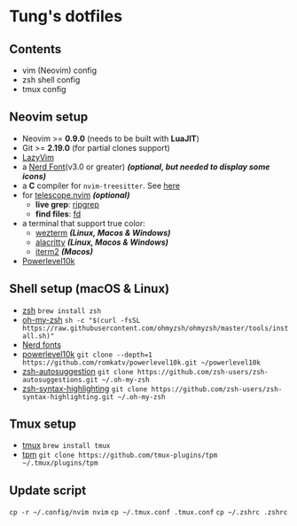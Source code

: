 # Tung's dotfiles

## Contents

- vim (Neovim) config
- zsh shell config
- tmux config

## Neovim setup

- Neovim >= **0.9.0** (needs to be built with **LuaJIT**)
- Git >= **2.19.0** (for partial clones support)
- [LazyVim](https://www.lazyvim.org/installation)
- a [Nerd Font](https://www.nerdfonts.com/)(v3.0 or greater) **_(optional, but needed to display some icons)_**
- a **C** compiler for `nvim-treesitter`. See [here](https://github.com/nvim-treesitter/nvim-treesitter#requirements)
- for [telescope.nvim](https://github.com/nvim-telescope/telescope.nvim) **_(optional)_**
  - **live grep**: [ripgrep](https://github.com/BurntSushi/ripgrep)
  - **find files**: [fd](https://github.com/sharkdp/fd)
- a terminal that support true color:
  - [wezterm](https://github.com/wez/wezterm) **_(Linux, Macos & Windows)_**
  - [alacritty](https://github.com/alacritty/alacritty) **_(Linux, Macos & Windows)_**
  - [iterm2](https://iterm2.com/) **_(Macos)_**
- [Powerlevel10k](https://github.com/romkatv/powerlevel10k)

## Shell setup (macOS & Linux)
- [zsh](https://github.com/ohmyzsh/ohmyzsh/wiki/Installing-ZSH)
  `brew install zsh`
- [oh-my-zsh](https://ohmyz.sh/#install)
  `sh -c "$(curl -fsSL https://raw.githubusercontent.com/ohmyzsh/ohmyzsh/master/tools/install.sh)"`
- [Nerd fonts](https://github.com/ryanoasis/nerd-fonts)
- [powerlevel10k](https://github.com/romkatv/powerlevel10k)
  `git clone --depth=1 https://github.com/romkatv/powerlevel10k.git ~/powerlevel10k`
- [zsh-autosuggestion](https://github.com/zsh-users/zsh-autosuggestions)
  `git clone https://github.com/zsh-users/zsh-autosuggestions.git ~/.oh-my-zsh`
- [zsh-syntax-highlighting](https://github.com/zsh-users/zsh-syntax-highlighting) 
  `git clone https://github.com/zsh-users/zsh-syntax-highlighting.git ~/.oh-my-zsh`

## Tmux setup 
- [tmux](https://github.com/tmux/tmux/wiki/Installing)
  `brew install tmux`
- [tpm](https://github.com/tmux-plugins/tpm)
  `git clone https://github.com/tmux-plugins/tpm ~/.tmux/plugins/tpm`

## Update script
  `cp -r ~/.config/nvim nvim`
  `cp ~/.tmux.conf .tmux.conf`
  `cp ~/.zshrc .zshrc`
